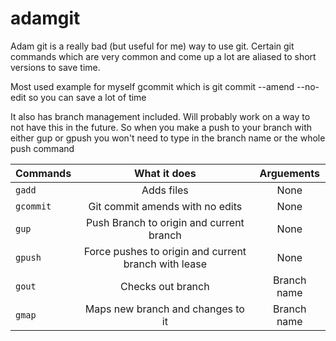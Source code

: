 # adamgit

Adam git is a really bad (but useful for me) way to use git. Certain git commands which are very common and come up a lot are aliased to short versions to save time.

Most used example for myself
gcommit which is git commit --amend --no-edit so you can save a lot of time

It also has branch management included. Will probably work on a way to not have this in the future. So when you make a push to your branch with either gup or gpush you won't need to type in the branch name or the whole push command

| Commands | What it does | Arguements |
|---|:------:|:------:|
| `gadd` | Adds files | None |
| `gcommit` | Git commit amends with no edits | None |
| `gup` | Push Branch to origin and current branch | None |
| `gpush` | Force pushes to origin and current branch with lease | None |
| `gout` | Checks out branch | Branch name |
| `gmap` | Maps new branch and changes to it | Branch name |